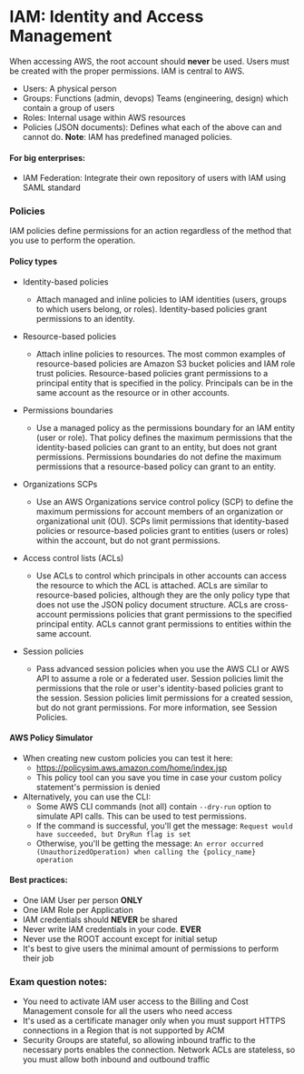 # IAM: Identity and Access Management

When accessing AWS, the root account should **never** be used. Users must be created with the proper permissions. IAM is
central to AWS.

- Users: A physical person
- Groups: Functions (admin, devops) Teams (engineering, design) which contain a group of users
- Roles: Internal usage within AWS resources
- Policies (JSON documents): Defines what each of the above can and cannot do. **Note**: IAM has predefined managed
  policies.

#### For big enterprises:

- IAM Federation: Integrate their own repository of users with IAM using SAML standard

### Policies

IAM policies define permissions for an action regardless of the method that you use to perform the operation.

#### Policy types

- Identity-based policies
    - Attach managed and inline policies to IAM identities (users, groups to which users belong, or roles).
      Identity-based policies grant permissions to an identity.

- Resource-based policies
    - Attach inline policies to resources. The most common examples of resource-based policies are Amazon S3 bucket
      policies and IAM role trust policies. Resource-based policies grant permissions to a principal entity that is
      specified in the policy. Principals can be in the same account as the resource or in other accounts.

- Permissions boundaries
    - Use a managed policy as the permissions boundary for an IAM entity (user or role). That policy defines the maximum
      permissions that the identity-based policies can grant to an entity, but does not grant permissions. Permissions
      boundaries do not define the maximum permissions that a resource-based policy can grant to an entity.

- Organizations SCPs
    - Use an AWS Organizations service control policy (SCP) to define the maximum permissions for account members of an
      organization or organizational unit (OU). SCPs limit permissions that identity-based policies or resource-based
      policies grant to entities (users or roles) within the account, but do not grant permissions.

- Access control lists (ACLs)
    - Use ACLs to control which principals in other accounts can access the resource to which the ACL is attached. ACLs
      are similar to resource-based policies, although they are the only policy type that does not use the JSON policy
      document structure. ACLs are cross-account permissions policies that grant permissions to the specified principal
      entity. ACLs cannot grant permissions to entities within the same account.

- Session policies
    - Pass advanced session policies when you use the AWS CLI or AWS API to assume a role or a federated user. Session
      policies limit the permissions that the role or user's identity-based policies grant to the session. Session
      policies limit permissions for a created session, but do not grant permissions. For more information, see Session
      Policies.

#### AWS Policy Simulator

- When creating new custom policies you can test it here:
    - https://policysim.aws.amazon.com/home/index.jsp
    - This policy tool can you save you time in case your custom policy statement's permission is denied
- Alternatively, you can use the CLI:
    - Some AWS CLI commands (not all) contain `--dry-run` option to simulate API calls. This can be used to test
      permissions.
    - If the command is successful, you'll get the message: `Request would have succeeded, but DryRun flag is set`
    - Otherwise, you'll be getting the
      message: `An error occurred (UnauthorizedOperation) when calling the {policy_name} operation`

#### Best practices:

- One IAM User per person **ONLY**
- One IAM Role per Application
- IAM credentials should **NEVER** be shared
- Never write IAM credentials in your code. **EVER**
- Never use the ROOT account except for initial setup
- It's best to give users the minimal amount of permissions to perform their job

### Exam question notes:

- You need to activate IAM user access to the Billing and Cost Management console for all the users who need access
- It's used as a certificate manager only when you must support HTTPS connections in a Region that is not supported by
  ACM
- Security Groups are stateful, so allowing inbound traffic to the necessary ports enables the connection. Network ACLs
  are stateless, so you must allow both inbound and outbound traffic

